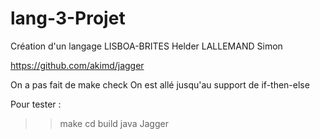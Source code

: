 # lang-3-Projet
Création d'un langage
LISBOA-BRITES Helder
LALLEMAND Simon

https://github.com/akimd/jagger

On a pas fait de make check
On est allé jusqu'au support de if-then-else   

Pour tester :
>>make
>>cd build
>>java Jagger

